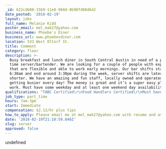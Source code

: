```yaml
---
_id: 622cdb00-15b9-11e8-968d-8b90fd88d642
date_posted: '2018-02-19'
layout: jobs
full_name: Melanie Kidd
poster_email: mel_mak27@yahoo.com
business_name: Phoebe's Diner
business_url: www.phoebesdiner.com
location: 533 West Oltorf St.
title: Comment
category: floor
description: >-
  Busy breakfast and lunch diner in South Central Austin in need of a part-full
  time server/bartender. We are looking for a couple of people with experience
  that are flexible and able to work early mornings. Our bar shifts start at
  6:30am and end around 3:30pm during the week, server shifts are later and
  shorter. We have an amazing and fun staff, locally owned and operated and
  getting busier every day! The money is great and it’s a super easy place to
  work. Must have some weekday and at least one weekend day availability.
qualifications: "TABC Certified\r\nFood Handlers Certified\r\nMust have experience"
job_type: part_time
hours: 7am-3pm
start: Immediate
compensation: $2.13/hr plus tips
how_to_apply: Please email me at mel_mak27@yahoo.com with resume and availability.
date: '2018-02-19T21:10:59.846Z'
slug: server
approved: false
---
```

undefined
